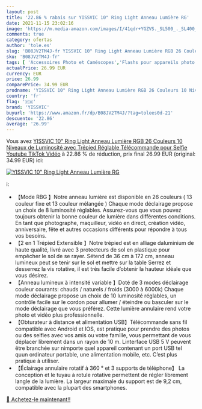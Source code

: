 ```yaml
---
layout: post
title: '22.86 % rabais sur YISSVIC 10" Ring Light Anneau Lumière RG'
date: 2021-11-15 23:02:16
image: 'https://m.media-amazon.com/images/I/41qdr+YGZVS._SL500_._SL400_.jpg'
comments: true
category: ofertas
author: 'tole.es'
slug: 'B08JV2TM4J-fr YISSVIC 10" Ring Light Anneau Lumière RGB 26 Couleurs 10...'
sku: 'B08JV2TM4J-fr'
tags: [ 'Accessoires Photo et Caméscopes','Flashs pour appareils photo','High-Tech','Photo et caméscopes','yissvic', ]
actualPrice: 26.99 EUR
currency: EUR
price: 26.99
comparePrice: 34.99 EUR
prodname: 'YISSVIC 10" Ring Light Anneau Lumière RGB 26 Couleurs 10 Niveaux de Luminosité avec Trépied Réglable Télécommande pour Selfie Youtube TikTok Vidéo'
country: 'fr'
flag: '🇫🇷'
brand: 'YISSVIC'
buyurl: 'https://www.amazon.fr/dp/B08JV2TM4J/?tag=tolees0d-21'
descuento: '22.86'
average: '26.99'
---
```


Vous avez [YISSVIC 10" Ring Light Anneau Lumière RGB 26 Couleurs 10 Niveaux de Luminosité avec Trépied Réglable Télécommande pour Selfie Youtube TikTok Vidéo](https://www.amazon.fr/dp/B08JV2TM4J/?tag=tolees0d-21)  à  22.86 % de réduction, prix final  26.99 EUR (original: 34.99 EUR) ici:

[![YISSVIC 10" Ring Light Anneau Lumière RG](https://m.media-amazon.com/images/I/41qdr+YGZVS._SL500_._SL400_.jpg)](https://www.amazon.fr/dp/B08JV2TM4J/?tag=tolees0d-21)

ℹ️:

- 【Mode RBG 】Notre anneau lumière est disponible en 26 couleurs ( 13 couleur fixe et 13 couleur mélangée ) Chaque mode déclairage propose un choix de 8 luminosité réglables. Assurez-vous que vous pouvez toujours obtenir la bonne couleur de lumière dans différentes conditions. En tant que photographe, maquilleur, vidéo en direct, création vidéo, anniversaire, fête et autres occasions différents pour répondre à tous vos besoins.
- 【2 en 1 Trépied Extensible 】Notre trépied est en alliage daluminium de haute qualité, livré avec 3 protecteurs de sol en plastique pour empêcher le sol de se rayer. Sétend de 36 cm à 172 cm, anneau lumineux peut se tenir sur le sol et mettre sur la table Serrez et desserrez la vis rotative, il est très facile d’obtenir la hauteur idéale que vous désirez.
- 【Anneau lumineux à intensité variable 】Doté de 3 modes déclairage couleur courants: chauds / naturels / froids (3000 à 6000k) Chaque mode déclairage propose un choix de 10 luminosité réglables, un contrôle facile sur le cordon pour allumer / éteindre ou basculer sur le mode déclairage que vous préférez. Cette lumière annulaire rend votre photo et vidéo plus professionnelle.
- 【Obturateur à distance et alimentation USB】Télécommande sans fil compatible avec Android et IOS, est pratique pour prendre des photos ou des selfies avec vos amis ou votre famille, vous permettant de vous déplacer librement dans un rayon de 10 m. Linterface USB 5 V peuvent être branchée sur nimporte quel appareil contenant un port USB tel quun ordinateur portable, une alimentation mobile, etc. C’est plus pratique à utiliser.
- 【Éclairage annulaire rotatif à 360 ° et 3 supports de téléphone】 La conception et le tuyau à rotule rotative permettent de régler librement langle de la lumière. La largeur maximale du support est de 9,2 cm, compatible avec la plupart des smartphones.

[🛒 Achetez-le maintenant!!](https://www.amazon.fr/dp/B08JV2TM4J/?tag=tolees0d-21)
